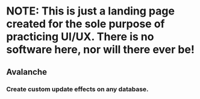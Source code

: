 # NOTE: This is just a landing page created for the sole purpose of practicing UI/UX. There is no software here, nor will there ever be!

## Avalanche

### Create custom update effects on any database.
